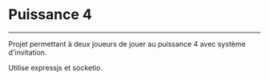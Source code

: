 # Puissance 4

---

Projet permettant à deux joueurs de jouer au puissance 4 avec système d'invitation.

Utilise expressjs et socketio.
